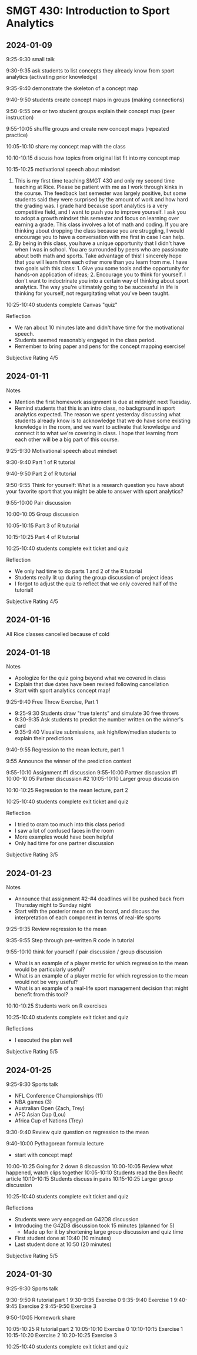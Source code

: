 
# SMGT 430: Introduction to Sport Analytics

## 2024-01-09

9:25-9:30 small talk

9:30-9:35 ask students to list concepts they already know from sport analytics (activating prior knowledge)

9:35-9:40 demonstrate the skeleton of a concept map

9:40-9:50 students create concept maps in groups (making connections)

9:50-9:55 one or two student groups explain their concept map (peer instruction)

9:55-10:05 shuffle groups and create new concept maps (repeated practice)

10:05-10:10 share my concept map with the class

10:10-10:15 discuss how topics from original list fit into my concept map

10:15-10:25 motivational speech about mindset
1. This is my first time teaching SMGT 430 and only my second time teaching at Rice. Please be patient with me as I work through kinks in the course. The feedback last semester was largely positive, but some students said they were surprised by the amount of work and how hard the grading was. I grade hard because sport analytics is a very competitive field, and I want to push you to improve yourself. I ask you to adopt a growth mindset this semester and focus on learning over earning a grade. This class involves a lot of math and coding. If you are thinking about dropping the class because you are struggling, I would encourage you to have a conversation with me first in case I can help.
2. By being in this class, you have a unique opportunity that I didn't have when I was in school. You are surrounded by peers who are passionate about both math and sports. Take advantage of this! I sincerely hope that you will learn from each other more than you learn from me. I have two goals with this class: 1. Give you some tools and the opportunity for hands-on application of ideas; 2. Encourage you to think for yourself. I don't want to indoctrinate you into a certain way of thinking about sport analytics. The way you're ultimately going to be successful in life is thinking for yourself, not regurgitating what you've been taught.

10:25-10:40 students complete Canvas "quiz"

Reflection
- We ran about 10 minutes late and didn't have time for the motivational speech.
- Students seemed reasonably engaged in the class period.
- Remember to bring paper and pens for the concept mapping exercise!

Subjective Rating 4/5

## 2024-01-11

Notes
- Mention the first homework assignment is due at midnight next Tuesday.
- Remind students that this is an intro class, no background in sport analytics expected. The reason we spent yesterday discussing what students already know is to acknowledge that we do have some existing knowledge in the room, and we want to activate that knowledge and connect it to what we're covering in class. I hope that learning from each other will be a big part of this course.

9:25-9:30 Motivational speech about mindset

9:30-9:40 Part 1 of R tutorial

9:40-9:50 Part 2 of R tutorial

9:50-9:55 Think for yourself: What is a research question you have about your favorite sport that you might be able to answer with sport analytics?

9:55-10:00 Pair discussion

10:00-10:05 Group discussion

10:05-10:15 Part 3 of R tutorial

10:15-10:25 Part 4 of R tutorial

10:25-10:40 students complete exit ticket and quiz

Reflection
- We only had time to do parts 1 and 2 of the R tutorial
- Students really lit up during the group discussion of project ideas
- I forgot to adjust the quiz to reflect that we only covered half of the tutorial!

Subjective Rating 4/5

## 2024-01-16

All Rice classes cancelled because of cold

## 2024-01-18

Notes
- Apologize for the quiz going beyond what we covered in class
- Explain that due dates have been revised following cancellation
- Start with sport analytics concept map!

9:25-9:40 Free Throw Exercise, Part 1
- 9:25-9:30 Students draw "true talents" and simulate 30 free throws
- 9:30-9:35 Ask students to predict the number written on the winner's card
- 9:35-9:40 Visualize submissions, ask high/low/median students to explain their predictions

9:40-9:55 Regression to the mean lecture, part 1

9:55 Announce the winner of the prediction contest

9:55-10:10 Assignment #1 discussion
    9:55-10:00 Partner discussion #1
    10:00-10:05 Partner discussion #2
    10:05-10:10 Larger group discussion

10:10-10:25 Regression to the mean lecture, part 2

10:25-10:40 students complete exit ticket and quiz

Reflection
- I tried to cram too much into this class period
- I saw a lot of confused faces in the room
- More examples would have been helpful
- Only had time for one partner discussion

Subjective Rating 3/5

## 2024-01-23

Notes
- Announce that assignment #2-#4 deadlines will be pushed back from Thursday night to Sunday night
- Start with the posterior mean on the board, and discuss the interpretation of each component in terms of real-life sports

9:25-9:35 Review regression to the mean

9:35-9:55 Step through pre-written R code in tutorial

9:55-10:10 think for yourself / pair discussion / group discussion
- What is an example of a player metric for which regression to the mean would be particularly useful?
- What is an example of a player metric for which regression to the mean would not be very useful?
- What is an example of a real-life sport management decision that might benefit from this tool?

10:10-10:25 Students work on R exercises

10:25-10:40 students complete exit ticket and quiz

Reflections
- I executed the plan well

Subjective Rating 5/5

## 2024-01-25

9:25-9:30 Sports talk
- NFL Conference Championships (11)
- NBA games (3)
- Australian Open (Zach, Trey)
- AFC Asian Cup (Lou)
- Africa Cup of Nations (Trey)

9:30-9:40 Review quiz question on regression to the mean

9:40-10:00 Pythagorean formula lecture
- start with concept map!

10:00-10:25 Going for 2 down 8 discussion
  10:00-10:05 Review what happened, watch clips together
  10:05-10:10 Students read the Ben Recht article
  10:10-10:15 Students discuss in pairs
  10:15-10:25 Larger group discussion

10:25-10:40 students complete exit ticket and quiz

Reflections
- Students were very engaged on G42D8 discussion
- Introducing the G42D8 discussion took 15 minutes (planned for 5)
    - Made up for it by shortening large group discussion and quiz time
- First student done at 10:40 (10 minutes)
- Last student done at 10:50 (20 minutes)

Subjective Rating 5/5

## 2024-01-30

9:25-9:30 Sports talk

9:30-9:50 R tutorial part 1
  9:30-9:35 Exercise 0
  9:35-9:40 Exercise 1
  9:40-9:45 Exercise 2
  9:45-9:50 Exercise 3

9:50-10:05 Homework share

10:05-10:25 R tutorial part 2
  10:05-10:10 Exercise 0
  10:10-10:15 Exercise 1
  10:15-10:20 Exercise 2
  10:20-10:25 Exercise 3

10:25-10:40 students complete exit ticket and quiz
